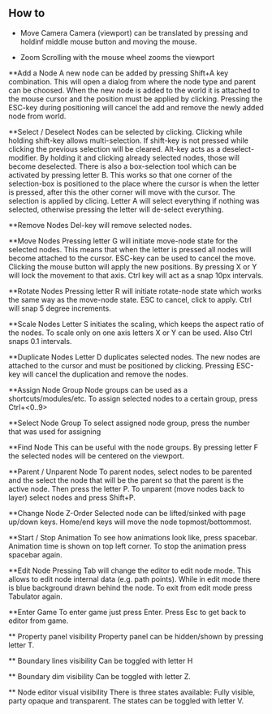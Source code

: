 How to
------

* Move Camera
Camera (viewport) can be translated by pressing and holdinf middle mouse button and moving the mouse.

* Zoom
Scrolling with the mouse wheel zooms the viewport

**Add a Node
A new node can be added by pressing Shift+A key combination. This will open a dialog from where the node type and parent can be choosed.
When the new node is added to the world it is attached to the mouse cursor and the position must be applied by clicking. Pressing the ESC-key during positioning will cancel the add and remove the newly added node from world.

**Select / Deselect
Nodes can be selected by clicking. Clicking while holding shift-key allows multi-selection. If shift-key is not pressed while clicking the previous selection will be cleared. Alt-key acts as a deselect-modifier. By holding it and clicking already selected nodes, those will become deselected.
There is also a box-selection tool which can be activated by pressing letter B. This works so that one corner of the selection-box is positioned to the place where the cursor is when the letter is pressed, after this the other corner will move with the cursor. The selection is applied by clicing.
Letter A will select everything if nothing was selected, otherwise pressing the letter will de-select everything.

**Remove Nodes
Del-key will remove selected nodes.

**Move Nodes
Pressing letter G will initiate move-node state for the selected nodes. This means that when the letter is pressed all nodes will become attached to the cursor. ESC-key can be used to cancel the move. Clicking the mouse button will apply the new positions.
By pressing X or Y will lock the movement to that axis.
Ctrl key will act as a snap 10px intervals.

**Rotate Nodes
Pressing letter R will initiate rotate-node state which works the same way as the move-node state. ESC to cancel, click to apply.
Ctrl will snap 5 degree increments.

**Scale Nodes
Letter S initiates the scaling, which keeps the aspect ratio of the nodes. To scale only on one axis letters X or Y can be used. Also Ctrl snaps 0.1 intervals.

**Duplicate Nodes
Letter D duplicates selected nodes. The new nodes are attached to the cursor and must be positioned by clicking. Pressing ESC-key will cancel the duplication and remove the nodes.

**Assign Node Group
Node groups can be used as a shortcuts/modules/etc.
To assign selected nodes to a certain group, press Ctrl+<0..9>

**Select Node Group
To select assigned node group, press the number that was used for assigning

**Find Node
This can be useful with the node groups. By pressing letter F the selected nodes will be centered on the viewport.

**Parent / Unparent Node
To parent nodes, select nodes to be parented and the select the node that will be the parent so that the parent is the active node. Then press the letter P.
To unparent (move nodes back to layer) select nodes and press Shift+P.

**Change Node Z-Order
Selected node can be lifted/sinked with page up/down keys. Home/end keys will move the node topmost/bottommost.

**Start / Stop Animation
To see how animations look like, press spacebar. Animation time is shown on top left corner. To stop the animation press spacebar again.

**Edit Node
Pressing Tab will change the editor to edit node mode. This allows to edit node internal data (e.g. path points). While in edit mode there is blue background drawn behind the node. To exit from edit mode press Tabulator again.

**Enter Game
To enter game just press Enter. Press Esc to get back to editor from game.

** Property panel visibility
Property panel can be hidden/shown by pressing letter T.

** Boundary lines visibility
Can be toggled with letter H

** Boundary dim visibility
Can be toggled with letter Z.

** Node editor visual visibility
There is three states available: Fully visible, party opaque and transparent. The states can be toggled with letter V.





